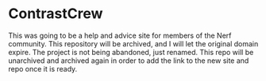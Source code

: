 # ContrastCrew
This was going to be a help and advice site for members of the Nerf community.
This repository will be archived, and I will let the original domain expire. The project is not being abandoned, just renamed.
This repo will be unarchived and archived again in order to add the link to the new site and repo once it is ready.
